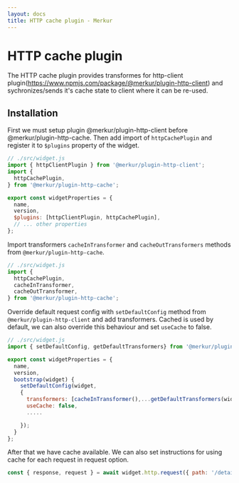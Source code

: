 ```yaml
---
layout: docs
title: HTTP cache plugin - Merkur
---
```


# HTTP cache plugin

The HTTP cache plugin provides transformes for http-client plugin(https://www.npmjs.com/package/@merkur/plugin-http-client) and sychronizes/sends it's cache state to client where it can be re-used.

## Installation

First we must setup plugin @merkur/plugin-http-client before @merkur/plugin-http-cache. Then add import of `httpCachePlugin` and register it to `$plugins` property of the widget.

```javascript
// ./src/widget.js
import { httpClientPlugin } from '@merkur/plugin-http-client';
import {
  httpCachePlugin,
} from '@merkur/plugin-http-cache';

export const widgetProperties = {
  name,
  version,
  $plugins: [httpClientPlugin, httpCachePlugin],
  // ... other properties
};

```
Import transformers `cacheInTransformer` and `cacheOutTransformers` methods from `@merkur/plugin-http-cache`.

```javascript
// ./src/widget.js
import {
  httpCachePlugin,
  cacheInTransformer,
  cacheOutTransformer,
} from '@merkur/plugin-http-cache';
```
Override default request config with `setDefaultConfig` method from `@merkur/plugin-http-client` and add transformers.
Cached is used by default, we can also override this behaviour and set `useCache` to false.

```javascript
// ./src/widget.js
import { setDefaultConfig, getDefaultTransformers} from '@merkur/plugin-http-client';

export const widgetProperties = {
  name,
  version,
  bootstrap(widget) {
    setDefaultConfig(widget,
    {
      transformers: [cacheInTransformer(),...getDefaultTransformers(widget), cacheOutTransformer()],
      useCache: false,
      .....

    });
  }
};
```
After that we have cache available.
We can also set instructions for using cache for each request in request option.

```javascript
const { response, request } = await widget.http.request({ path: '/detail/1' }, { useCache: true });
```
